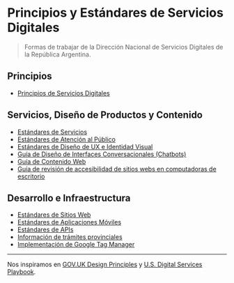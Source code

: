 # Principios y Estándares de Servicios Digitales

> Formas de trabajar de la Dirección Nacional de Servicios Digitales de la República Argentina.

## Principios

* [Principios de Servicios Digitales](principios.md)

## Servicios, Diseño de Productos y Contenido

* [Estándares de Servicios](estandares-servicios.md)
* [Estándares de Atención al Público](estandares-atencion-al-publico.md)
* [Estándares de Diseño de UX e Identidad Visual](estandares-ux-visual.md)
* [Guía de Diseño de Interfaces Conversacionales (Chatbots)](chatbots.md)
* [Guía de Contenido Web](contenido-web.md)
* [Guía de revisión de accesibilidad de sitios webs en computadoras de escritorio](accesibilidad-web-escritorio.md)

## Desarrollo e Infraestructura

* [Estándares de Sitios Web](estandares-web.md)
* [Estándares de Aplicaciones Móviles](estandares-apps.md)
* [Estándares de APIs](estandares-apis.md)
* [Información de trámites provinciales](informacion-de-tramites.md)
* [Implementación de Google Tag Manager](implementacion-gtm.md)

---

Nos inspiramos en [GOV.UK Design Principles](https://www.gov.uk/design-principles) y [U.S. Digital Services Playbook](https://playbook.cio.gov/).
